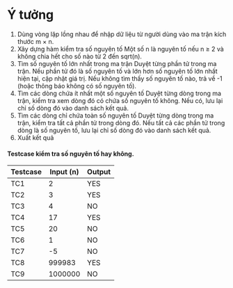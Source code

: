 # Ý tưởng
1.	Dùng vòng lặp lồng nhau để nhập dữ liệu từ người dùng vào ma trận kích thước        m × n.
2.	 Xây dựng hàm kiểm tra số nguyên tố
Một số n là nguyên tố nếu n ≥ 2 và không chia hết cho số nào từ 2 đến sqrt(n).
3.	 Tìm số nguyên tố lớn nhất trong ma trận
Duyệt từng phần tử trong ma trận.
Nếu phần tử đó là số nguyên tố và lớn hơn số nguyên tố lớn nhất hiện tại, cập nhật giá trị.
Nếu không tìm thấy số nguyên tố nào, trả về -1 (hoặc thông báo không có số nguyên tố).
4.	 Tìm các dòng chứa ít nhất một số nguyên tố
Duyệt từng dòng trong ma trận, kiểm tra xem dòng đó có chứa số nguyên tố không.
Nếu có, lưu lại chỉ số dòng đó vào danh sách kết quả.
5.	 Tìm các dòng chỉ chứa toàn số nguyên tố
Duyệt từng dòng trong ma trận, kiểm tra tất cả phần tử trong dòng đó.
Nếu tất cả các phần tử trong dòng là số nguyên tố, lưu lại chỉ số dòng đó vào danh sách kết quả.
6.	 Xuất kết quả

#### Testcase kiểm tra số nguyên tố hay không.
| Testcase | Input (n) | Output |
|----------|-----------|--------|
| TC1      | 2         | YES    |
| TC2      | 3         | YES    |
| TC3      | 4         | NO     |
| TC4      | 17        | YES    |
| TC5      | 20        | NO     |
| TC6      | 1         | NO     |
| TC7      | -5        | NO     |
| TC8      | 999983    | YES    |
| TC9      | 1000000   | NO     |